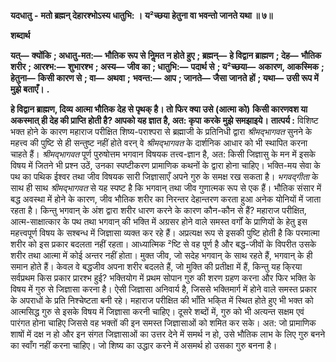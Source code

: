  **यदधातु** **-** **मतो ब्रह्मन् देहारश्भोऽस्य धातुभि: ।** **य²च्छया हेतुना वा भवन्तो जानते यथा ॥ ७॥** 

**शब्दार्थ** 

**यत्—** **क्योंकि** **; अधातु-मत:—** **भौतिक रूप से निॢमत न होते हुए** **; ब्रह्मन्—** **हे विद्वान ब्राह्मण** **; देह—** **भौतिक शरीर** **; आरश्भ:—** **शुभारश्भ** **; अस्य—** **जीव का** **; धातुभि:—** **पदार्थ से** **; य²च्छया—** **अकारण, आकस्मिक** **; हेतुना—** **किसी कारण से** **; वा—** **अथवा** **;** **भवन्त:—** **आप** **; जानते—** **जैसा जानते हों** **; यथा—** **उसी रूप में मुझे बताएँ।** **.** 

**हे विद्वान ब्राह्मण, दिव्य आत्मा भौतिक देह से पृथक् है। तो फिर क्या उसे (आत्मा को)** **किसी कारणवश या अकस्मात् ही देह की प्राप्ति होती है? आपको यह ज्ञात है, अत: कृपा** **करके मुझे समझाइये।** **तात्पर्य :** विशिष्ट भक्त होने के कारण महाराज परीक्षित शिष्य-पराश्परा से ब्रह्माजी के प्रतिनिधी द्वारा *श्रीमद्भागवत* सुनने के महत्त्व की पुष्टि से ही सन्तुष्ट नहीं होते वरन् वे *श्रीमद्भागवत* के दार्शनिक आधार को भी स्थापित करना चाहते हैं। *श्रीमद्भागवत* पूर्ण पुरुषोत्तम भगवान विषयक तत्त्व-ज्ञान है, अत: किसी जिज्ञासु के मन में इसके विषय में जितने भी प्रश्न उठें, उनका स्पष्टीकरण प्रामाणिक कथनों के द्वारा होना चाहिए। भक्ति-मय सेवा के पथ का पथिक ईश्वर तथा जीव विषयक सारी जिज्ञासाएँ अपने गुरु के समक्ष रख सकता है। *भगवद्गीता* के साथ ही साथ *श्रीमद्भागवत* से यह स्पष्ट है कि भगवान् तथा जीव गुणात्मक रूप से एक हैं। भौतिक संसार में बद्ध अवस्था में होने के कारण, जीव भौतिक शरीर का निरन्तर देहान्तरण करता हुआ अनेक योनियों में जाता रहता है। किन्तु भगवान् के अंश द्वारा शरीर धारण करने के कारण कौन-कौन से हैं? महाराज परीक्षित, आत्म-साक्षात्कार के पथ तथा भगवान् की भक्ति में अग्रसर होने वाले समस्त वर्गों के प्राणियों के हेतु इस महत्त्वपूर्ण विषय के सश्बन्ध में जिज्ञासा व्यक्त कर रहे हैं। अप्रत्यक्ष रूप से इसकी पुष्टि होती है कि परमात्मा शरीर को इस प्रकार बदलता नहीं रहता। आध्यात्मिक ²ष्टि से वह पूर्ण है और बद्ध-जीवों के विपरीत उसके शरीर तथा आत्मा में कोई अन्तर नहीं होता। मुक्त जीव, जो सदेह भगवान् के साथ रहते हैं, भगवान् के ही समान होते हैं। केवल वे बद्धजीव अपना शरीर बदलते हैं, जो मुक्ति की प्रतीक्षा में हैं, किन्तु यह कि्रया सर्वप्रथम किस प्रकार प्रारश्भ हुई? भक्तियोग में प्रथम सोपान गुरु की शरण ग्रहण करना और फिर भक्ति के विषय में गुरु से जिज्ञासा करना है। ऐसी जिज्ञासा अनिवार्य है, जिससे भक्तिमार्ग में होने वाले समस्त प्रकार के अपराधों के प्रति निश्चेष्टता बनी रहे। महाराज परीक्षित की भाँति भकि्त में स्थित होते हुए भी भक्त को आत्मसिद्ध गुरु से इसके विषय में जिज्ञासा करनी चाहिए। दूसरे शब्दों में, गुरु को भी अत्यन्त सक्षम एवं पारंगत होना चाहिए जिससे वह भक्तों की इन समस्त जिज्ञासाओं को शमित कर सके। अत: जो प्रामाणिक शाषों में दक्ष न हो और इन संगत जिज्ञासाओं का उत्तर देने में समर्थ न हो, उसे भौतिक लाभ के लिए गुरु बनने का स्वाँग नहीं करना चाहिए। जो शिष्य का उद्धार करने में असमर्थ हो उसका गुरु बनना है। 